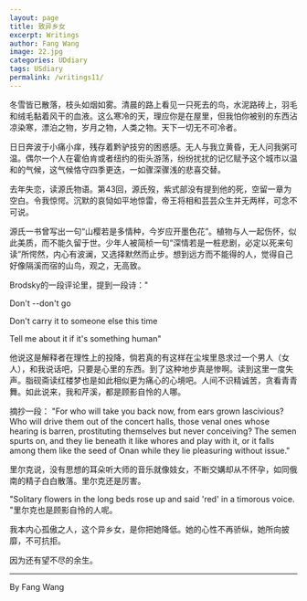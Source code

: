 ```yaml
---
layout: page
title: 致异乡女
excerpt: Writings
author: Fang Wang
image: 22.jpg
categories: UDdiary
tags: USdiary
permalink: /writings11/
---
```


冬雪皆已散落，枝头如烟如雾。清晨的路上看见一只死去的鸟，水泥路砖上，羽毛和绒毛黏着风干的血液。这么寒冷的天，理应你是在屋里，但我怕你被别的东西沾凉染寒，漂泊之物，岁月之物，人类之物。天下一切无不可冷者。

日日奔波于小痛小痒，残存着黔驴技穷的困惑感。无人与我立黄昏，无人问我粥可温。偶尔一个人在霍伯肯或者纽约的街头游荡，纷纷扰扰的记忆赋予这个城市以温和的气候，这气候恪守四季更迭，一如骤深骤浅的悲喜交替。

去年失恋，读源氏物语。第43回，源氏歿，紫式部没有提到他的死，空留一章为空白。令我惊愕。沉默的哀恸如平地惊雷，帝王将相和芸芸众生并无两样，可念不可说。

源氏一书曾写出一句“山樱若是多情种，今岁应开墨色花”。植物与人一起伤怀，似此美质，而不能久留于世。少年人被简桢一句“深情若是一桩悲剧，必定以死来句读”所愕然，内心有波澜，又选择默然而止步。想到远方而不能得的人，觉得自己好像隔溪而宿的山鸟，观之，无高致。

Brodsky的一段评论里，提到一段诗："

Don't --don't go

Don't carry it to someone else this time

Tell me about it if it's something human"

他说这是解释者在理性上的投降，倘若真的有这样在尘埃里恳求过一个男人（女人），和我说话吧，只要是心里的东西。到了这种地步真是惨啊。读到这里一度失声。脂砚斋读红楼梦也是如此相似更为痛心的心境吧。人间不识精诚苦，贪看青青舞。如此说来，我和芹溪，都是顾影自怜的人哪。

摘抄一段：
"For who will take you back now, from ears grown lascivious? Who will drive them out of the concert halls, those venal ones whose hearing is barren, prostituting themselves but never conceiving? The semen spurts on, and they lie beneath it like whores and play with it, or it falls among them like the seed of Onan while they lie pleasuring without issue."

里尔克说，没有思想的耳朵听大师的音乐就像妓女，不断交媾却从不怀孕，如同俄南的精子白白散落。里尔克还是厉害。

"Solitary flowers in the long beds rose up and said 'red' in a timorous voice. "里尔克也是顾影自怜的人呢。

我本内心孤傲之人，这个异乡女，是你把她降低。她的心性不再骄纵，她所向披靡，不可抗拒。

因为还有望不尽的余生。



****

By Fang Wang
